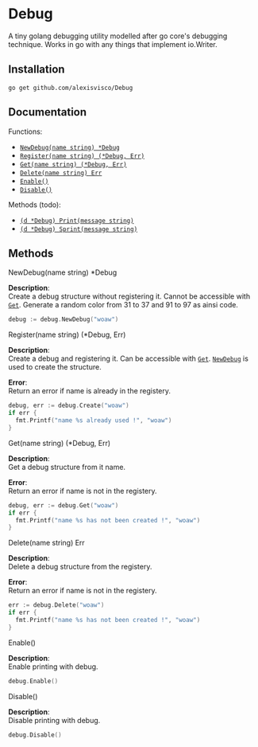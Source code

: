 
# Debug
A tiny golang debugging utility modelled after go core's debugging technique.
Works in go with any things that implement io.Writer.

## Installation

`go get github.com/alexisvisco/Debug`

## Documentation

Functions:
* [`NewDebug(name string) *Debug`](#NewDebug)
* [`Register(name string) (*Debug, Err)`](#Register)
* [`Get(name string) (*Debug, Err)`](#Get)
* [`Delete(name string) Err`](#Delete)
* [`Enable()`](#Enable)
* [`Disable()`](#Disable)

Methods (todo):
* [`(d *Debug) Print(message string)`](#Print)
* [`(d *Debug) Sprint(message string)`](#Print)

## Methods

<a name="NewDebug" />
NewDebug(name string) *Debug


__Description__:<br/>
Create a debug structure without registering it. Cannot be accessible with [`Get`](#Get).
Generate a random color from 31 to 37 and 91 to 97 as ainsi code.

```go
debug := debug.NewDebug("woaw") 
```

<a name="Register" />
Register(name string) (*Debug, Err)


__Description__:<br/>
Create a debug and registering it. Can be accessible with [`Get`](#Get).
[`NewDebug`](#NewDebug) is used to create the structure.

__Error__:<br/>
Return an error if name is already in the registery.

```go
debug, err := debug.Create("woaw")
if err {
  fmt.Printf("name %s already used !", "woaw")
}
```

<a name="Get" />
Get(name string) (*Debug, Err)


__Description__:<br/>
Get a debug structure from it name.

__Error__:<br/>
Return an error if name is not in the registery.

```go
debug, err := debug.Get("woaw")
if err {
  fmt.Printf("name %s has not been created !", "woaw")
}
```

<a name="Delete" />
Delete(name string) Err


__Description__:<br/>
Delete a debug structure from the registery.

__Error__:<br/>
Return an error if name is not in the registery.

```go
err := debug.Delete("woaw")
if err {
  fmt.Printf("name %s has not been created !", "woaw")
}
```

<a name="Enable" />
Enable()


__Description__:<br/>
Enable printing with debug.

```go
debug.Enable()
```

<a name="Disable" />
Disable()


__Description__:<br/>
Disable printing with debug.

```go
debug.Disable()
```
